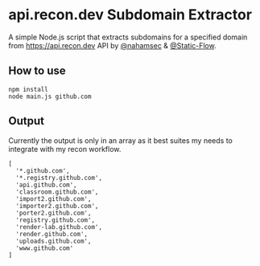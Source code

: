 # api.recon.dev Subdomain Extractor

A simple Node.js script that extracts subdomains for a specified domain from https://api.recon.dev API by [@nahamsec](https://twitter.com/NahamSec) & [@Static-Flow](https://twitter.com/_StaticFlow_).

## How to use

```
npm install
node main.js github.com
```

## Output

Currently the output is only in an array as it best suites my needs to integrate with my recon workflow.

```
[
  '*.github.com',
  '*.registry.github.com',
  'api.github.com',
  'classroom.github.com',
  'import2.github.com',
  'importer2.github.com',
  'porter2.github.com',
  'registry.github.com',
  'render-lab.github.com',
  'render.github.com',
  'uploads.github.com',
  'www.github.com'
]
```
